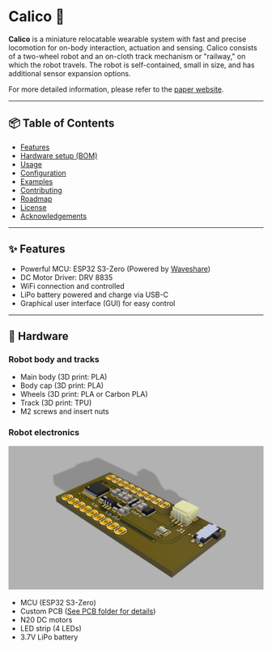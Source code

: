# Calico 🤖

**Calico** is a miniature relocatable wearable system with fast and precise locomotion for on-body interaction, actuation and sensing. 
Calico consists of a two-wheel robot and an on-cloth track mechanism or "railway," on which the robot travels. 
The robot is self-contained, small in size, and has additional sensor expansion options. 

For more detailed information, please refer to the [paper website](https://smartlab.cs.umd.edu/publication/calico).

---

## 📦 Table of Contents

- [Features](#-features)  
- [Hardware setup (BOM)](#-Hardware)  
- [Usage](#-usage)  
- [Configuration](#-configuration)  
- [Examples](#-examples)  
- [Contributing](#-contributing)  
- [Roadmap](#-roadmap)  
- [License](#-license)  
- [Acknowledgements](#-acknowledgements)

---

## ✨ Features

- Powerful MCU: ESP32 S3-Zero (Powered by [Waveshare](https://www.waveshare.com/wiki/ESP32-S3-Zero)) 
- DC Motor Driver: DRV 8835
- WiFi connection and controlled
- LiPo battery powered and charge via USB-C
- Graphical user interface (GUI) for easy control

---

## 🔧 Hardware

### Robot body and tracks
- Main body (3D print: PLA)
- Body cap (3D print: PLA)
- Wheels (3D print: PLA or Carbon PLA)
- Track (3D print: TPU)
- M2 screws and insert nuts 

### Robot electronics
![PCB](Control-Board.png)
- MCU (ESP32 S3-Zero)
- Custom PCB ([See PCB folder for details](./PCB%20files))
- N20 DC motors
- LED strip (4 LEDs)
- 3.7V LiPo battery

